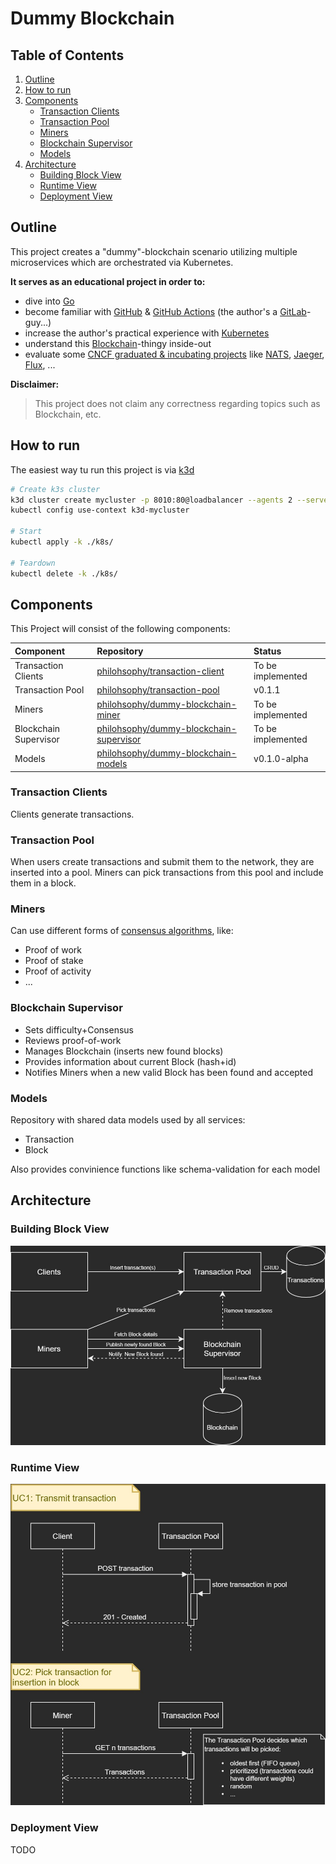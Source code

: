 # Dummy Blockchain

## Table of Contents

1. [Outline](#Outline)
2. [How to run](#How-to-run)
3. [Components](#Components)
    - [Transaction Clients](#Transaction-Clients)
    - [Transaction Pool](#Transaction-Pool)
    - [Miners](#Miners)
    - [Blockchain Supervisor](#Blockchain-Supervisor)
    - [Models](#Models)
4. [Architecture](#Architecture)
    - [Building Block View](#Building-Block-View)
    - [Runtime View](#Runtime-View)
    - [Deployment View](#Deployment-View)

## Outline

This project creates a "dummy"-blockchain scenario utilizing multiple microservices which are orchestrated via Kubernetes.

**It serves as an educational project in order to:**

- dive into [Go](https://golang.org/)
- become familiar with [GitHub](https://github.com/) & [GitHub Actions](https://docs.github.com/en/actions) (the author's a [GitLab](https://gitlab.com)-guy...)
- increase the author's practical experience with [Kubernetes](https://kubernetes.io/)
- understand this [Blockchain](https://en.wikipedia.org/wiki/Blockchain)-thingy inside-out
- evaluate some [CNCF graduated & incubating projects](https://www.cncf.io/projects/) like [NATS](https://nats.io/), [Jaeger](https://www.jaegertracing.io/), [Flux](https://fluxcd.io/), ...

**Disclaimer:**
>This project does not claim any correctness regarding topics such as Blockchain, etc.

## How to run

The easiest way tu run this project is via [k3d](https://k3d.io/)

```bash
# Create k3s cluster
k3d cluster create mycluster -p 8010:80@loadbalancer --agents 2 --servers 1
kubectl config use-context k3d-mycluster

# Start
kubectl apply -k ./k8s/

# Teardown
kubectl delete -k ./k8s/
```

## Components

This Project will consist of the following components:

Component | Repository | Status
:--- | :--- | :---
Transaction Clients | [philohsophy/transaction-client](https://github.com/philohsophy/transaction-client) | To be implemented
Transaction Pool | [philohsophy/transaction-pool](https://github.com/philohsophy/transaction-pool) | v0.1.1
Miners | [philohsophy/dummy-blockchain-miner](https://github.com/philohsophy/dummy-blockchain-miner) | To be implemented
Blockchain Supervisor | [philohsophy/dummy-blockchain-supervisor](https://github.com/philohsophy/dummy-blockchain-supervisor) | To be implemented
Models | [philohsophy/dummy-blockchain-models](https://github.com/philohsophy/dummy-blockchain-models) | v0.1.0-alpha

### Transaction Clients

Clients generate transactions.

### Transaction Pool

When users create transactions and submit them to the network, they are inserted into a pool. Miners can pick transactions from this pool and include them in a block.

### Miners

Can use different forms of [consensus algorithms](https://www.coindesk.com/short-guide-blockchain-consensus-protocols), like:

- Proof of work
- Proof of stake
- Proof of activity
- ...

### Blockchain Supervisor

- Sets difficulty+Consensus
- Reviews proof-of-work
- Manages Blockchain (inserts new found blocks)
- Provides information about current Block (hash+id)
- Notifies Miners when a new valid Block has been found and accepted

### Models

Repository with shared data models used by all services:

- Transaction
- Block

Also provides convinience functions like schema-validation for each model

## Architecture

### Building Block View

![UML](./architecture/views/building-block-view.jpg)

### Runtime View

![UML](./architecture/views/runtime-view.jpg)

### Deployment View

TODO
